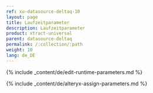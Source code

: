 ```yaml
---
ref: xu-datasource-deltaq-10
layout: page
title: Laufzeitparameter
description: Laufzeitparameter
product: xtract-universal
parent: datasource-deltaq
permalink: /:collection/:path
weight: 10
lang: de_DE
---
```


{% include _content/de/edit-runtime-parameters.md %}

{% include _content/de/alteryx-assign-parameters.md %}